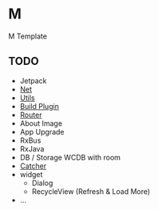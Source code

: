 # M
M Template

## TODO
 * Jetpack
 * [Net](https://github.com/motcwang/MHttp)
 * [Utils](https://github.com/motcwang/MCommon)
 * [Build Plugin](https://github.com/motcwang/MV2Build)
 * [Router](https://github.com/motcwang/MRouter)
 * About Image
 * App Upgrade
 * RxBus
 * RxJava
 * DB / Storage WCDB with room
 * [Catcher](https://github.com/motcwang/MCatcher)
 * widget
   * Dialog
   * RecycleView (Refresh & Load More)
 * ...
